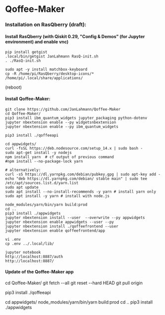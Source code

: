 # Qoffee-Maker

### Installation on RasQberry (draft):
#### Install RasQberry (with Qiskit 0.29, "Config & Demos" (for Jupyter environment) and enable vnc)
```
pip install getgist
.local/bin/getgist JanLahmann RasQ-init.sh
. ./RasQ-init.sh

sudo apt -y install matchbox-keyboard
cp -R /home/pi/RasQberry/desktop-icons/* /home/pi/.local/share/applications/

```
(reboot)

#### Install Qoffee-Maker:
```
git clone https://github.com/JanLahmann/Qoffee-Maker
cd Qoffee-Maker/
pip3 install ibm_quantum_widgets jupyter_packaging python-dotenv
jupyter nbextension enable --py widgetsnbextension
jupyter nbextension enable --py ibm_quantum_widgets

pip3 install ./qoffeeapi

cd appwidgets/
curl -fsSL https://deb.nodesource.com/setup_14.x | sudo bash -
sudo apt-get install -y nodejs
npm install yarn  # cf output of previous command
#npm install --no-package-lock yarn

# alternatively:
curl -sS https://dl.yarnpkg.com/debian/pubkey.gpg | sudo apt-key add -
echo "deb https://dl.yarnpkg.com/debian/ stable main" | sudo tee /etc/apt/sources.list.d/yarn.list
sudo apt update
sudo apt install --no-install-recommends -y yarn # install yarn only
sudo apt install -y yarn # install with node.js

node_modules/yarn/bin/yarn build:prod
cd ..
pip3 install ./appwidgets
jupyter nbextension install --user  --overwrite --py appwidgets
jupyter nbextension enable appwidgets --user --py
jupyter nbextension install ./qoffeefrontend --user
jupyter nbextension enable qoffeefrontend/app

vi .env
cp .env ../.local/lib/

jupyter notebook
http://localhost:8887/auth
http://localhost:8887/
```


#### Update of the Qoffee-Maker app

cd Qoffee-Maker/
git fetch --all
git reset --hard HEAD
git pull origin

pip3 install ./qoffeeapi

cd appwidgets/
node_modules/yarn/bin/yarn build:prod
cd ..
pip3 install ./appwidgets

